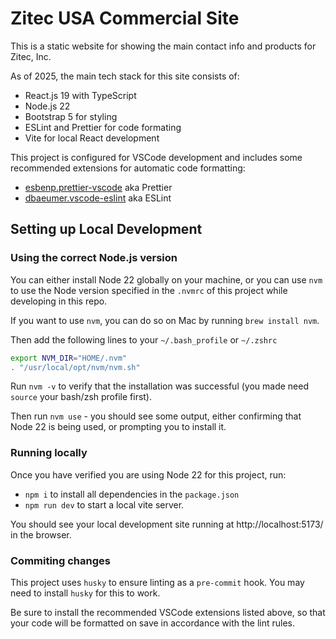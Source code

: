 # Zitec USA Commercial Site

This is a static website for showing the main contact info and products for Zitec, Inc.

As of 2025, the main tech stack for this site consists of:
- React.js 19 with TypeScript
- Node.js 22
- Bootstrap 5 for styling
- ESLint and Prettier for code formating
- Vite for local React development

This project is configured for VSCode development and includes some recommended extensions for automatic code formatting:
- [esbenp.prettier-vscode](https://marketplace.visualstudio.com/items?itemName=esbenp.prettier-vscode) aka Prettier
- [dbaeumer.vscode-eslint](https://marketplace.visualstudio.com/items?itemName=dbaeumer.vscode-eslint) aka ESLint

## Setting up Local Development

### Using the correct Node.js version
You can either install Node 22 globally on your machine, or you can use `nvm` to use the Node version specified in the `.nvmrc` of this project while developing in this repo.

If you want to use `nvm`, you can do so on Mac by running `brew install nvm`.

Then add the following lines to your `~/.bash_profile` or `~/.zshrc`

```bash
export NVM_DIR="HOME/.nvm"
. "/usr/local/opt/nvm/nvm.sh"
```

Run `nvm -v` to verify that the installation was successful (you made need `source` your bash/zsh profile first).

Then run `nvm use` - you should see some output, either confirming that Node 22 is being used, or prompting you to install it.

### Running locally
Once you have verified you are using Node 22 for this project, run:
- `npm i` to install all dependencies in the `package.json`
-  `npm run dev` to start a local vite server.

You should see your local development site running at http://localhost:5173/ in the browser.

### Commiting changes
This project uses `husky` to ensure linting as a `pre-commit` hook. You may need to install `husky` for this to work. 

Be sure to install the recommended VSCode extensions listed above, so that your code will be formatted on save in accordance with the lint rules.
